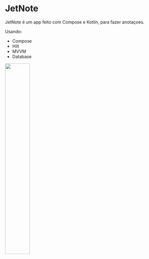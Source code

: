 # JetNote
JetNote é um app feito com Compose e Kotlin, para fazer anotaçoes.

Usando:

* Compose 
* Hilt
* MVVM
* Database


<p><img src="https://user-images.githubusercontent.com/60984009/218279010-c3690eee-8bcf-4254-b735-3b71b1f0ac90.jpeg" width="40%" height="40%"/></p>

